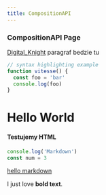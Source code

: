 ```yaml
---
title: CompositionAPI
---
```


<div class="text-center">
  <!-- You can use Vue components inside markdown -->
  <div class="text-4xl -mb-6 m-auto" />
  <h3 class='text-green-500'>CompositionAPI Page</h3>
</div>

[Digital_Knight](https://github.com) paragraf bedzie tu 

```js
// syntax highlighting example
function vitesse() {
  const foo = 'bar'
  console.log(foo)
}
```

# Hello World

<div>
  <h4>Testujemy HTML</h4>
</div>

```js
console.log('Markdown')
const num = 3
```

[hello markdown](example)

I just love **bold text**.

